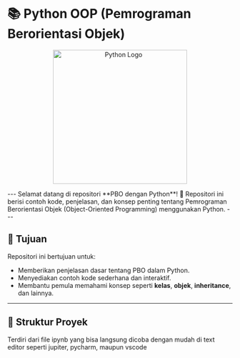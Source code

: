 # 📚 Python OOP (Pemrograman Berorientasi Objek)

<p align="center">
  <img src="https://www.python.org/static/community_logos/python-logo.png" alt="Python Logo" width="300">
</p>
---
Selamat datang di repositori **PBO dengan Python**! 🚀  
Repositori ini berisi contoh kode, penjelasan, dan konsep penting tentang Pemrograman Berorientasi Objek (Object-Oriented Programming) menggunakan Python.  
---

## 🎯 Tujuan
Repositori ini bertujuan untuk:
- Memberikan penjelasan dasar tentang PBO dalam Python.
- Menyediakan contoh kode sederhana dan interaktif.
- Membantu pemula memahami konsep seperti **kelas**, **objek**, **inheritance**, dan lainnya.

---

## 📂 Struktur Proyek
Terdiri dari file ipynb yang bisa langsung dicoba dengan mudah di text editor seperti jupiter, pycharm, maupun vscode
